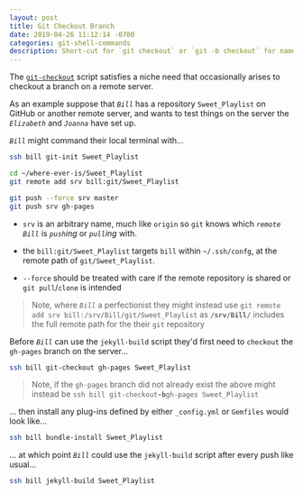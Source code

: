 ```yaml
---
layout: post
title: Git Checkout Branch
date: 2019-04-26 11:12:14 -0700
categories: git-shell-commands
description: Short-cut for `git checkout` or `git -b checkout` for named repository
---
```


The [`git-checkout`][source_master__git-checkout] script satisfies a niche need that occasionally arises to checkout a branch on a remote server.


As an example suppose that _`Bill`_ has a repository `Sweet_Playlist` on GitHub or another remote server, and wants to test things on the server the _`Elizabeth`_ and _`Joanna`_ have set up.


_`Bill`_ might command their local terminal with...


```bash
ssh bill git-init Sweet_Playlist

cd ~/where-ever-is/Sweet_Playlist
git remote add srv bill:git/Sweet_Playlist

git push --force srv master
git push srv gh-pages
```

- `srv` is an arbitrary name, much like `origin` so `git` knows which _`remote`_ _`Bill`_ is _`push`ing_ or _`pull`ing_ with.

- the `bill:git/Sweet_Playlist` targets `bill` within `~/.ssh/confg`, at the remote path of `git/Sweet_Playlist`.

- `--force` should be treated with care if the remote repository is shared or `git pull`/`clone` is intended


> Note, where _`Bill`_ a perfectionist they might instead use `git remote add srv bill:/srv/Bill/git/Sweet_Playlist` as **`/srv/Bill/`** includes the full remote path for the their `git` repository


Before _`Bill`_ can use the `jekyll-build` script they'd first need to `checkout` the `gh-pages` branch on the server...


```bash
ssh bill git-checkout gh-pages Sweet_Playlist
```


> Note, if the `gh-pages` branch did not already exist the above might instead be `ssh bill git-checkout`**` -b `**`gh-pages Sweet_Playlist`


... then install any plug-ins defined by either `_config.yml` or `Gemfiles` would look like...


```bash
ssh bill bundle-install Sweet_Playlist
```


... at which point _`Bill`_ could use the `jekyll-build` script after every push like usual...


```bash
ssh bill jekyll-build Sweet_Playlist
```


[source_master__git-checkout]: https://github.com/git-utilities/git-shell-commands/blob/master/git-checkout
